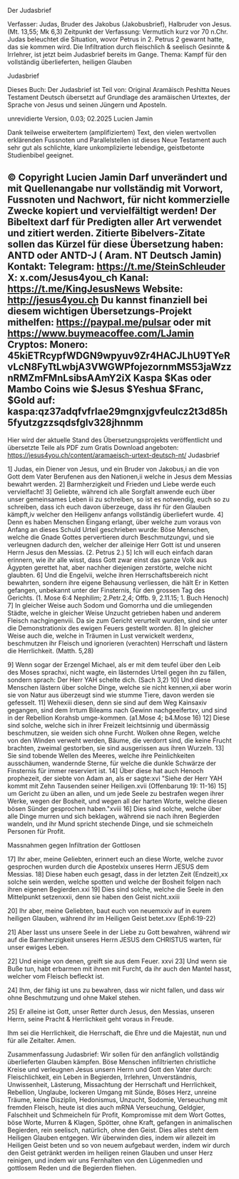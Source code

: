 Der Judasbrief

Verfasser: Judas, 
Bruder des Jakobus (Jakobusbrief), 
Halbruder von Jesus. (Mt. 13,55; Mk 6,3)
Zeitpunkt der Verfassung: 
Vermutlich kurz vor 70 n.Chr.   
Judas beleuchtet die Situation, wovor Petrus in 2. Petrus 2 gewarnt hatte, das sie kommen wird. Die Infiltration  durch fleischlich & seelisch Gesinnte & Irrlehrer, ist jetzt beim Judasbrief bereits im Gange.
Thema: 
Kampf für den vollständig überlieferten, 
heiligen  Glauben

Judasbrief

Dieses Buch: Der Judasbrief ist Teil von: 
Original Aramäisch Peshitta 
Neues Testament Deutsch
übersetzt auf Grundlage des aramäischen Urtextes,
der Sprache von Jesus und seinen Jüngern und Aposteln.

unrevidierte Version, 0.03; 02.2025
Lucien Jamin

Dank teilweise erweitertem (amplifiziertem) Text, den vielen wertvollen erklärenden Fussnoten und Parallelstellen ist dieses Neue Testament auch sehr gut als schlichte, klare unkomplizierte lebendige, geistbetonte Studienbibel geeignet.

 © Copyright Lucien Jamin
Darf unverändert und mit Quellenangabe nur vollständig mit Vorwort, Fussnoten und Nachwort, für nicht kommerzielle Zwecke kopiert und vervielfältigt werden!
Der Bibeltext darf für Predigten aller Art verwendet und zitiert werden.
Zitierte Bibelvers-Zitate sollen das Kürzel für diese Übersetzung haben: 
ANTD oder ANTD-J   ( Aram. NT  Deutsch Jamin)
Kontakt: Telegram:  https://t.me/SteinSchleuder  X: x.com/Jesus4you_ch
Kanal: https://t.me/KingJesusNews  Website:  http://jesus4you.ch
Du kannst finanziell bei diesem wichtigen Übersetzungs-Projekt mithelfen:
https://paypal.me/pulsar oder mit https://www.buymeacoffee.com/LJamin 
Cryptos: Monero: 45kiETRcypfWDGN9wpyuv9Zr4HACJLhU9TYeRvLcN8FyTtLwbjA3VWGWPfojezornmMS53jaWzznRMZmFMnLsibsAAmY2iX
Kaspa $Kas oder Mambo Coins wie $Jesus $Yeshua $Franc, $Gold auf:
kaspa:qz37adqfvfrlae29mgnxjgvfeulcz2t3d85h5fyutzgzzsqdsfglv328jhnmm
---------------------
Hier wird der aktuelle Stand des Übersetzungsprojekts veröffentlicht und
 übersetzte Teile als PDF zum Gratis Download angeboten:
https://jesus4you.ch/content/aramaeisch-urtext-deutsch-nt/ 
Judasbrief

1] Judas, ein Diener von Jesus, und ein Bruder von Jakobus,i an die von Gott dem Vater Berufenen aus den Nationen,ii welche in Jesus dem Messias bewahrt werden.
2] Barmherzigkeit und Frieden und Liebe werde euch vervielfacht!
3] Geliebte, während ich alle Sorgfalt anwende euch über unser gemeinsames Leben iii zu schreiben, so ist es notwendig, euch so zu schreiben, dass ich euch davon überzeuge, dass ihr für den Glauben kämpft,iv welcher den Heiligenv anfangs vollständig überliefert wurde.
4] Denn es haben Menschen Eingang erlangt,  über welche zum voraus von Anfang an dieses Schuld Urteil geschrieben wurde: Böse  Menschen, welche die Gnade Gottes pervertieren durch Beschmutzungvi, und sie verleugnen dadurch den, welcher der alleinige Herr Gott ist und unseren Herrn Jesus den Messias. (2. Petrus 2.)
5] Ich will euch einfach daran erinnern, wie ihr alle wisst, dass Gott zwar einst das ganze Volk aus Ägypten gerettet hat, aber nachher diejenigen zerstörte, welche nicht glaubten.
6] Und die Engelvii, welche ihren Herrschaftsbereich nicht bewahrten, sondern ihre eigene Behausung verliessen, die hält Er in Ketten gefangen, unbekannt unter der Finsternis, für den grossen Tag des Gerichts. (1. Mose 6:4 Nephilim; 2.Petr.2,4;  Offb. 9, 2.11.15; 1. Buch Henoch)
7] In gleicher Weise auch Sodom und Gomorrha und die umliegenden Städte, welche in gleicher Weise Unzucht getrieben haben und anderem Fleisch nachgingenviii. Da sie zum Gericht verurteilt wurden, sind sie unter die Demonstrationix des ewigen Feuers gestellt worden.
8] In gleicher Weise auch die, welche in Träumen in Lust verwickelt werdenx, beschmutzen ihr Fleisch und ignorieren (verachten) Herrschaft und lästern die Herrlichkeit. (Matth. 5,28)

9] Wenn sogar der Erzengel Michael, als er mit dem teufel über den Leib des Moses sprachxi, nicht wagte, ein lästerndes Urteil gegen ihn zu fällen, sondern sprach: Der Herr YAH schelte dich. (Sach 3,2)
10] Und diese Menschen lästern über solche Dinge, welche sie nicht kennen,xii    aber worin sie von Natur aus überzeugt sind wie stumme Tiere, davon werden sie gefesselt.
11] Wehexiii diesen, denn sie sind auf dem Weg Kainsaxiv gegangen, sind dem Irrtum Bileams nach Gewinn nachgeeifertxv, und sind in der Rebellion Korahsb umge-kommen. (a1.Mose 4;  b4.Mose 16)
12] Diese sind solche, welche sich in ihrer Freizeit leichtsinnig und übermässig beschmutzen, sie weiden sich ohne Furcht. Wolken ohne Regen, welche von den Winden verweht werden, Bäume, die verdorrt sind, die keine Frucht brachten, zweimal gestorben, sie sind ausgerissen aus ihren Wurzeln.
13] Sie sind tobende Wellen des Meeres, welche ihre Peinlichkeiten ausschäumen, wandernde Sterne, für welche die dunkle Schwärze der Finsternis für immer reserviert ist.
14] Über diese hat auch Henoch prophezeit, der siebte von Adam an, als er sagte:xvi "Siehe der Herr YAH kommt mit Zehn Tausenden seiner Heiligen.xvii (Offenbarung 19: 11-16)
15] um Gericht zu üben an allen, und um jede Seele zu bestrafen wegen ihrer Werke, wegen der Bosheit, und wegen all der harten Worte, welche diesen bösen Sünder gesprochen haben."xviii
16] Dies sind solche, welche über alle Dinge murren und sich beklagen, während sie nach ihren Begierden wandeln, und ihr Mund spricht stechende Dinge, und sie schmeicheln Personen für Profit.



Massnahmen gegen Infiltration der Gottlosen

17] Ihr aber, meine Geliebten, erinnert euch an diese Worte, welche zuvor gesprochen wurden durch die Apostelxix  unseres Herrn JESUS dem Messias.
18] Diese haben euch gesagt, dass in der letzten Zeit (Endzeit),xx solche sein werden, welche spotten und welche der Bosheit folgen nach ihren eigenen Begierden.xxi
19] Dies sind solche, welche die Seele in den Mittelpunkt setzenxxii, denn sie haben den Geist nicht.xxiii

20] Ihr aber, meine Geliebten, baut euch von neuemxxiv auf in eurem heiligen Glauben, während ihr im Heiligen Geist betet.xxv (Eph6:19-22)

21] Aber lasst uns unsere Seele in der Liebe zu Gott bewahren,  während wir auf die Barmherzigkeit unseres Herrn JESUS dem CHRISTUS warten, für unser ewiges Leben.

22] Und einige von denen, greift sie aus dem Feuer. xxvi
23] Und wenn sie Buße tun, habt erbarmen mit ihnen mit Furcht, da ihr auch den Mantel hasst, welcher vom Fleisch befleckt ist.

24] Ihm, der fähig ist uns zu bewahren, dass wir nicht fallen, und dass wir ohne Beschmutzung und ohne Makel stehen.

25] Er alleine ist Gott, unser Retter 
durch Jesus, den Messias, unseren Herrn, 
seine Pracht & Herrlichkeit geht voraus in Freude.

Ihm sei die Herrlichkeit, die Herrschaft, die Ehre und die Majestät, nun und für alle Zeitalter. 
Amen.

Zusammenfassung Judasbrief:
Wir sollen für den anfänglich vollständig überlieferten Glauben kämpfen.
Böse Menschen infiltrierten christliche Kreise und verleugnen Jesus unsern  Herrn und Gott den Vater durch: 
Fleischlichkeit, ein Leben in Begierden, Irrlehren, Unverständnis, Unwissenheit, Lästerung, Missachtung der Herrschaft und Herrlichkeit, Rebellion, Unglaube, lockeren Umgang mit Sünde, Böses Herz, unreine Träume, keine Disziplin, Hedonismus, Unzucht, Sodomie, Verseuchung mit fremden Fleisch, heute ist dies auch mRNA Verseuchung, Geldgier, Falschheit und Schmeicheln für Profit, Kompromisse mit dem Wort Gottes, böse Worte, Murren & Klagen, Spötter, ohne Kraft, gefangen in animalischen Begierden, rein seelisch, natürlich, ohne den Geist. 
Dies alles steht dem Heiligen Glauben entgegen.
Wir überwinden dies, indem wir allezeit im Heiligen Geist beten und so von neuem aufgebaut werden, indem wir durch den Geist getränkt werden im heiligen reinen Glauben und unser Herz reinigen, und indem wir uns Fernhalten von den Lügenmedien und gottlosem Reden und die Begierden fliehen.


